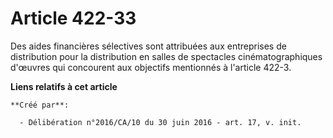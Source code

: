 # Article 422-33

Des aides financières sélectives sont attribuées aux entreprises de distribution pour la distribution en salles de spectacles
cinématographiques d'œuvres qui concourent aux objectifs mentionnés à l'article 422-3.

**Liens relatifs à cet article**

	**Créé par**:

	  - Délibération n°2016/CA/10 du 30 juin 2016 - art. 17, v. init.
